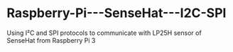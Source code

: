 # Raspberry-Pi---SenseHat---I2C-SPI
Using I²C and SPI protocols to communicate with LP25H sensor of SenseHat from Raspberry Pi 3
